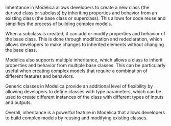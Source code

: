 Inheritance in Modelica allows developers to create a new class (the derived class or subclass) by inheriting properties and behavior from an existing class (the base class or superclass). This allows for code reuse and simplifies the process of building complex models.

When a subclass is created, it can add or modify properties and behavior of the base class. This is done through modification and redeclaration, which allows developers to make changes to inherited elements without changing the base class.

Modelica also supports multiple inheritance, which allows a class to inherit properties and behavior from multiple base classes. This can be particularly useful when creating complex models that require a combination of different features and behaviors.

Generic classes in Modelica provide an additional level of flexibility by allowing developers to define classes with type parameters, which can be used to create different instances of the class with different types of inputs and outputs.

Overall, inheritance is a powerful feature in Modelica that allows developers to build complex models by reusing and modifying existing classes.